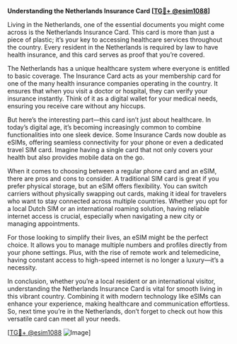 **Understanding the Netherlands Insurance Card [[TG💪+ @esim1088](https://t.me/s/esim1088)]**

Living in the Netherlands, one of the essential documents you might come across is the Netherlands Insurance Card. This card is more than just a piece of plastic; it’s your key to accessing healthcare services throughout the country. Every resident in the Netherlands is required by law to have health insurance, and this card serves as proof that you’re covered.

The Netherlands has a unique healthcare system where everyone is entitled to basic coverage. The Insurance Card acts as your membership card for one of the many health insurance companies operating in the country. It ensures that when you visit a doctor or hospital, they can verify your insurance instantly. Think of it as a digital wallet for your medical needs, ensuring you receive care without any hiccups.

But here’s the interesting part—this card isn’t just about healthcare. In today’s digital age, it’s becoming increasingly common to combine functionalities into one sleek device. Some Insurance Cards now double as eSIMs, offering seamless connectivity for your phone or even a dedicated travel SIM card. Imagine having a single card that not only covers your health but also provides mobile data on the go. 

When it comes to choosing between a regular phone card and an eSIM, there are pros and cons to consider. A traditional SIM card is great if you prefer physical storage, but an eSIM offers flexibility. You can switch carriers without physically swapping out cards, making it ideal for travelers who want to stay connected across multiple countries. Whether you opt for a local Dutch SIM or an international roaming solution, having reliable internet access is crucial, especially when navigating a new city or managing appointments.

For those looking to simplify their lives, an eSIM might be the perfect choice. It allows you to manage multiple numbers and profiles directly from your phone settings. Plus, with the rise of remote work and telemedicine, having constant access to high-speed internet is no longer a luxury—it’s a necessity.

In conclusion, whether you’re a local resident or an international visitor, understanding the Netherlands Insurance Card is vital for smooth living in this vibrant country. Combining it with modern technology like eSIMs can enhance your experience, making healthcare and communication effortless. So, next time you’re in the Netherlands, don’t forget to check out how this versatile card can meet all your needs.

[[TG💪+ @esim1088](https://t.me/s/esim1088) ![Image](https://i.postimg.cc/Y0z9fWf4/image.png)]